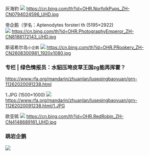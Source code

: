 灰海豹
<img src="https://cn.bing.com/th?id=OHR.NorfolkPups_ZH-CN0794024596_UHD.jpg">
https://cn.bing.com/th?id=OHR.NorfolkPups_ZH-CN0794024596_UHD.jpg

帝企鹅（学名：Aptenodytes forsteri
th (5195×2922)<br>
<img src="https://cn.bing.com/th?id=OHR.PhotographyEmperor_ZH-CN8188172143_UHD.jpg">
https://cn.bing.com/th?id=OHR.PhotographyEmperor_ZH-CN8188172143_UHD.jpg

斯诺希尔岛`小企鹅`
<img src="https://cn.bing.com/th?id=OHR.PRookery_ZH-CN2608300981_1920x1080.jpg">
https://cn.bing.com/th?id=OHR.PRookery_ZH-CN2608300981_1920x1080.jpg

### 专栏 | 绿色情报员：水貂压垮皮草王国zg能再挥霍？
https://www.rfa.org/mandarin/zhuanlan/luseqingbaoyuan/grn-11262020091238.html

1.JPG (1500×1000)
<img src="https://www.rfa.org/mandarin/zhuanlan/luseqingbaoyuan/grn-11262020091238.html/1.JPG">
https://www.rfa.org/mandarin/zhuanlan/luseqingbaoyuan/grn-11262020091238.html/1.JPG

欧亚鸲
<img src="https://cn.bing.com/th?id=OHR.RedRobin_ZH-CN4148689161_UHD.jpg">
https://cn.bing.com/th?id=OHR.RedRobin_ZH-CN4148689161_UHD.jpg

### 跳岩企鹅
<img src="https://cn.bing.com/th?id=OHR.FalklandRockhoppers_ZH-CN5370686595_1920x1080.jpg">

